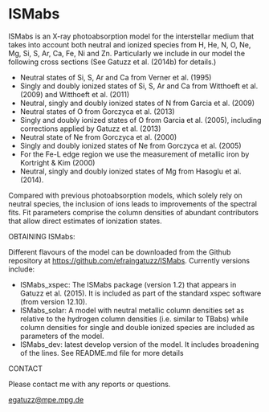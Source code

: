 # ISMabs

ISMabs is an X-ray photoabsorption model for the interstellar medium that takes into account both neutral and ionized species from H, He, N, O, Ne, Mg, Si, S, Ar, Ca, Fe, Ni and Zn. Particularly we include in our model the following cross sections (See Gatuzz et al. (2014b) for details.)

- Neutral states of Si, S, Ar and Ca from Verner et al. (1995)
- Singly and doubly ionized states of Si, S, Ar and Ca from Witthoeft et al. (2009) and Witthoeft et al. (2011)
- Neutral, singly and doubly ionized states of N from Garcia et al. (2009)
- Neutral states of O from Gorczyca et al. (2013) 
- Singly and doubly ionized states of O from Garcia et al. (2005), including corrections applied by Gatuzz et al. (2013)
- Neutral state of Ne from Gorczyca et al. (2000)
- Singly and doubly ionized states of Ne from Gorczyca et al. (2005)
- For the Fe-L edge region we use the measurement of metallic iron by Kortright & Kim (2000)
- Neutral, singly and doubly ionized states of Mg from Hasoglu et al. (2014).

Compared with previous photoabsorption models, which solely rely on neutral species, the inclusion of ions leads to improvements of the spectral fits. Fit parameters comprise the column densities of abundant contributors that allow direct estimates of ionization states. 

OBTAINING ISMabs:

Different flavours of the model can be downloaded from the Github repository at https://github.com/efraingatuzz/ISMabs. Currently versions include:

- ISMabs_xspec: The ISMabs package (version 1.2) that appears in Gatuzz et al. (2015). It is included as part of the standard xspec software (from version 12.10). 
- ISMabs_solar: A model with neutral metallic column densities set as relative to the hydrogen column densities (i.e. similar to TBabs) while column densities for single and double ionized species are included as parameters of the model.
- ISMabs_dev: latest develop version of the model. It includes broadening of the lines. See README.md file for more details

CONTACT

Please contact me with any reports or questions.

egatuzz@mpe.mpg.de
